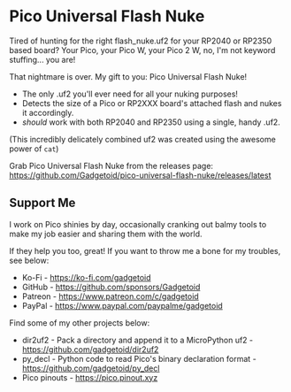 # Pico Universal Flash Nuke

Tired of hunting for the right flash_nuke.uf2 for your RP2040 or RP2350 based board? Your Pico, your Pico W, your Pico 2 W, no, I'm not keyword stuffing... you are!

That nightmare is over. My gift to you: Pico Universal Flash Nuke!

* The only .uf2 you'll ever need for all your nuking purposes!
* Detects the size of a Pico or RP2XXX board's attached flash and nukes it accordingly.
* *should* work with both RP2040 and RP2350 using a single, handy .uf2.

(This incredibly delicately combined uf2 was created using the awesome power of `cat`)

Grab Pico Universal Flash Nuke from the releases page: https://github.com/Gadgetoid/pico-universal-flash-nuke/releases/latest

## Support Me

I work on Pico shinies by day, occasionally cranking out balmy tools to make my job easier and sharing them with the world.

If they help you too, great! If you want to throw me a bone for my troubles, see below:

* Ko-Fi - https://ko-fi.com/gadgetoid
* GitHub - https://github.com/sponsors/Gadgetoid
* Patreon - https://www.patreon.com/c/gadgetoid
* PayPal - https://www.paypal.com/paypalme/gadgetoid

Find some of my other projects below:

* dir2uf2 - Pack a directory and append it to a MicroPython uf2 - https://github.com/gadgetoid/dir2uf2
* py_decl - Python code to read Pico's binary declaration format - https://github.com/gadgetoid/py_decl
* Pico pinouts - https://pico.pinout.xyz 
